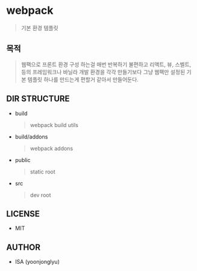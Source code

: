# webpack

> 기본 환경 템플릿

## 목적

> 웹팩으로 프론트 환경 구성 하는걸 매번 반복하기 불편하고
> 리액트, 뷰, 스벨트, 등의 프레임워크나 바닐라 개발 환경을 각각 만들기보다 그냥
> 웹팩만 설정된 기본 템플릿 하나를 만드는게 편할거 같아서 만들어둔다.

## DIR STRUCTURE

- build
  > webpack build utils
- build/addons
  > webpack addons
- public
  > static root
- src
  > dev root

## LICENSE

- MIT

## AUTHOR

- ISA (yoonjonglyu)
